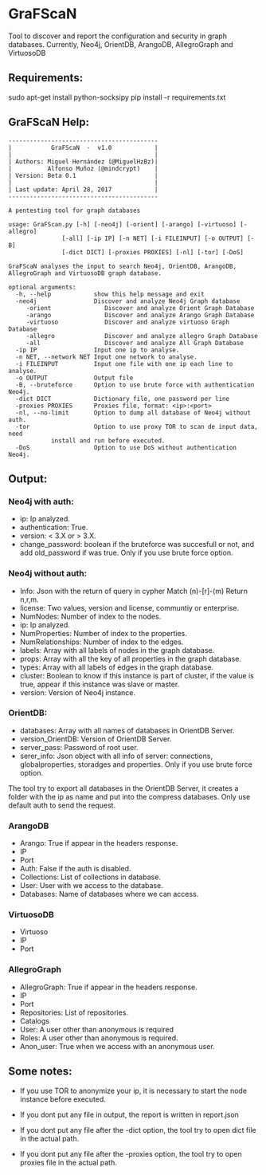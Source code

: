 # GraFScaN
Tool to discover and report the configuration and security in graph databases. Currently, Neo4j, OrientDB, ArangoDB, AllegroGraph and VirtuosoDB

## Requirements:

sudo apt-get install python-socksipy
pip install -r requirements.txt

## GraFScaN Help:
	
	------------------------------------------
	|           GraFScaN  -  v1.0            |
	|                                        |
	| Authors: Miguel Hernández (@MiguelHzBz)|
	|          Alfonso Muñoz (@mindcrypt)    |
	| Version: Beta 0.1                      |
	|                                        |	
	| Last update: April 28, 2017            |	
	------------------------------------------	
		
	A pentesting tool for graph databases
    
	usage: GraFScan.py [-h] [-neo4j] [-orient] [-arango] [-virtuoso] [-allegro]
                   [-all] [-ip IP] [-n NET] [-i FILEINPUT] [-o OUTPUT] [-B]
                   [-dict DICT] [-proxies PROXIES] [-nl] [-tor] [-DoS]

	GraFScaN analyses the input to search Neo4j, OrientDB, ArangoDB, AllegroGraph and VirtuosoDB graph database.

	optional arguments:
	  -h, --help            show this help message and exit
	  -neo4j                Discover and analyze Neo4j Graph database
         -orient               Discover and analyze Orient Graph Database
         -arango               Discover and analyze Arango Graph Database
         -virtuoso             Discover and analyze virtuoso Graph Database
         -allegro              Discover and analyze allegro Graph Database
         -all                  Discover and analyze All Graph Database
	  -ip IP                Input one ip to analyse.
	  -n NET, --network NET Input one network to analyse.
	  -i FILEINPUT          Input one file with one ip each line to analyse.
	  -o OUTPUT             Output file
	  -B, --bruteforce      Option to use brute force with authentication Neo4j.
	  -dict DICT            Dictionary file, one password per line
	  -proxies PROXIES      Proxies file, format: <ip>:<port>
	  -nl, --no-limit       Option to dump all database of Neo4j without auth.
	  -tor                  Option to use proxy TOR to scan de input data, need
				install and run before executed.
	  -DoS                  Option to use DoS without authentication Neo4j.


## Output: 

### Neo4j with auth:

* ip: Ip analyzed.
* authentication: True.
* version: < 3.X or > 3.X.
* change_password: boolean if the bruteforce was succesfull or not, and add old_password if was true. Only if you use brute force option.

### Neo4j without auth:

* Info: Json with the return of query in cypher Match (n)-[r]-(m) Return n,r,m.
* license: Two values, version and license, communtiy or enterprise.
* NumNodes: Number of index to the nodes.
* ip: Ip analyzed.
* NumProperties: Number of index to the properties.
* NumRelationships: Number of index to the edges.
* labels: Array with all labels of nodes in the graph database.
* props: Array with all the key of all properties in the graph database.
* types: Array with all labels of edges in the graph database.
* cluster: Boolean to know if this instance is part of cluster, if the value is true, appear if this instance was slave or master.
* version: Version of Neo4j instance.

### OrientDB:

* databases: Array with all names of databases in OrientDB Server.
* version_OrientDB: Version of OrientDB Server.
* server_pass: Password of root user.
* serer_info: Json object with all info of server: connections, globalproperties, storadges and properties. Only if you use brute force option.

The tool try to export all databases in the OrientDB Server, it creates a folder with the ip as name and put into the compress databases. Only use default auth to send the request.

### ArangoDB

* Arango: True if appear in the headers response.
* IP
* Port
* Auth: False if the auth is disabled.
* Collections: List of collections in database.
* User: User with we access to the database.
* Databases: Name of databases where we can access.

### VirtuosoDB

* Virtuoso
* IP
* Port

### AllegroGraph

* AllegroGraph: True if appear in the headers response.
* IP
* Port
* Repositories: List of repositories.
* Catalogs
* User: A user other than anonymous is required
* Roles: A user other than anonymous is required.
* Anon_user: True when we access with an anonymous user.

## Some notes:

* If you use TOR to anonymize your ip, it is necessary to start the node instance before executed.

* If you dont put any file in output, the report is written in report.json

* If you dont put any file after the -dict option, the tool try to open dict file in the actual path.

* If you dont put any file after the -proxies option, the tool try to open proxies file in the actual path.

